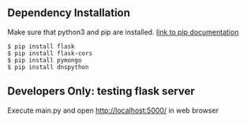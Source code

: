 ## Dependency Installation

Make sure that python3 and pip are installed. [link to pip documentation](https://pip.pypa.io/)

```
$ pip install flask
$ pip install flask-cors
$ pip install pymongo
$ pip install dnspython
```

## Developers Only: testing flask server

Execute main.py and open [http://localhost:5000/](http://localhost:5000/) in web browser

